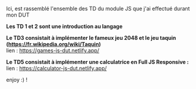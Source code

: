 Ici, est rassemblé l'ensemble des TD du module JS que j'ai effectué durant mon DUT 

**Les TD 1 et 2 sont une introduction au langage**

**Le TD3 consistait à implémenter le fameux jeu 2048 et le jeu taquin (https://fr.wikipedia.org/wiki/Taquin)** <br/>
  lien : https://games-js-dut.netlify.app/ 

**Le TD5 consistait à implémenter une calculatrice en Full JS Responsive :** <br/>
  lien : https://calculator-js-dut.netlify.app/

enjoy :) !
